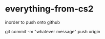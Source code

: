 everything-from-cs2
===================
inorder to push onto github

git commit -m "whatever message"
push origin
